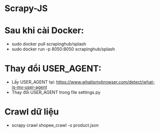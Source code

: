 # Scrapy-JS
# Sau khi cài Docker:
  + sudo docker pull scrapinghub/splash
  + sudo docker run -p 8050:8050 scrapinghub/splash
# Thay đổi USER_AGENT:
  + Lấy USER_AGENT tại: https://www.whatismybrowser.com/detect/what-is-my-user-agent
  + Thay đổi USER_AGENT trong file settings.py
# Crawl dữ liệu
  + scrapy crawl shopee_crawl -o product.json
